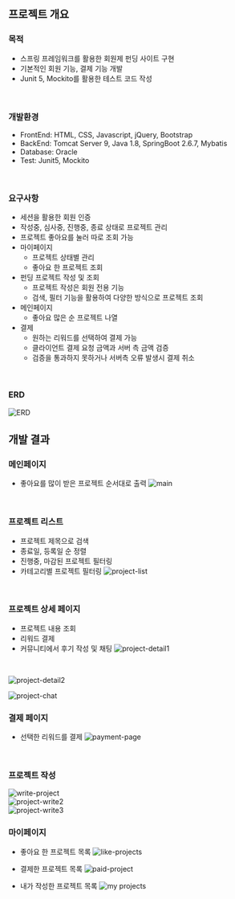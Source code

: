 ## 프로젝트 개요

### 목적
- 스프링 프레임워크를 활용한 회원제 펀딩 사이트 구현
- 기본적인 회원 기능, 결제 기능 개발
- Junit 5, Mockito를 활용한 테스트 코드 작성
<br>

### 개발환경

- FrontEnd: HTML, CSS, Javascript, jQuery, Bootstrap
- BackEnd: Tomcat Server 9, Java 1.8, SpringBoot 2.6.7, Mybatis
- Database: Oracle
- Test: Junit5, Mockito  
<br>

### 요구사항
- 세션을 활용한 회원 인증
- 작성중, 심사중, 진행중, 종료 상태로 프로젝트 관리
- 프로젝트 좋아요를 눌러 따로 조회 가능
- 마이페이지
  - 프로젝트 상태별 관리
  - 좋아요 한 프로젝트 조회
- 펀딩 프로젝트 작성 및 조회
    - 프로젝트 작성은 회원 전용 기능
    - 검색, 필터 기능을 활용하여 다양한 방식으로 프로젝트 조회
- 메인페이지
  - 좋아요 많은 순 프로젝트 나열
- 결제
  - 원하는 리워드를 선택하여 결제 가능
  - 클라이언트 결제 요청 금액과 서버 측 금액 검증
  - 검증을 통과하지 못하거나 서버측 오류 발생시 결제 취소
<br>

### ERD
![ERD](https://user-images.githubusercontent.com/89788111/173987838-8c2e0c2a-c983-42b7-85c2-d5f98eed02fc.png)
<br>

## 개발 결과
### 메인페이지
- 좋아요를 많이 받은 프로젝트 순서대로 출력
![main](https://user-images.githubusercontent.com/89788111/174217397-ff6e050c-25ce-473b-a5cc-2aa31610d728.jpg)
<br>

### 프로젝트 리스트
- 프로젝트 제목으로 검색
- 종료일, 등록일 순 정렬
- 진행중, 마감된 프로젝트 필터링
- 카테고리별 프로젝트 필터링
![project-list](https://user-images.githubusercontent.com/89788111/174217458-ea650b0f-4e41-4c46-adbf-355bea10f95f.jpg)
<br>

### 프로젝트 상세 페이지
- 프로젝트 내용 조회
- 리워드 결제
- 커뮤니티에서 후기 작성 및 채팅
![project-detail1](https://user-images.githubusercontent.com/89788111/174217842-3d081da0-7f1c-4611-b47a-a22f7ad3024c.jpg)
<br>

![project-detail2](https://user-images.githubusercontent.com/89788111/174218493-b85fb099-edbb-4c8e-ae56-623a9068ce22.jpg)
<br>

![project-chat](https://user-images.githubusercontent.com/89788111/174218527-a3d68ac6-49ec-4e67-be19-d2b5e7895a2b.jpg)
<br>

### 결제 페이지
- 선택한 리워드를 결제
![payment-page](https://user-images.githubusercontent.com/89788111/174217919-dea401e9-511e-4951-b316-d7bcfac034a7.jpg)
<br>

### 프로젝트 작성
![write-project](https://user-images.githubusercontent.com/89788111/174217961-1fe8dfc6-1ffd-44bd-87f4-c1ae1551eb6b.jpg)
<br>
![project-write2](https://user-images.githubusercontent.com/89788111/174218081-7fb84553-4487-43a4-a24a-2bfb64c324c1.jpg)
<br>
![project-write3](https://user-images.githubusercontent.com/89788111/174218100-8c5952b0-f103-49af-9463-0af93db958cb.jpg)
<br>

### 마이페이지
- 좋아요 한 프로젝트 목록
![like-projects](https://user-images.githubusercontent.com/89788111/174218213-c90aff3b-ff6a-4c92-becf-5fbc373968f3.jpg)

- 결제한 프로젝트 목록
![paid-project](https://user-images.githubusercontent.com/89788111/174218316-6ef5b63c-c98a-4c96-9d32-89ff25bdbcc1.jpg)

- 내가 작성한 프로젝트 목록
![my projects](https://user-images.githubusercontent.com/89788111/174218227-83f13d5d-40ad-49d1-b312-67da47e76043.jpg)

<br>

